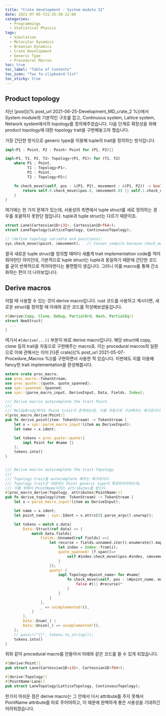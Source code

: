 ```yaml
---
title: "Crate development - System module II"
date: 2021-07-05-T21:35:30-22:00
categories:
  - Programmings
  - Statistical Physics
tags:
  - Simulation
  - Molecular Dynamics
  - Brownian Dynamics
  - Crate Development
  - Generic Type
  - Procedural Macros
toc: true
toc_label: "Table of Contents"
toc_icon: "fas fa-clipboard-list"
toc_sticky: true
---
```



## Product topology
지난 [post]({% post_url 2021-06-25-Development_MD_crate_2 %})에서 System module의 기본적인 구조를 잡고, Continuous system, Lattice system, Network system에서의 topology를 정의해주었습니다. 다음 단계로 확장성을 위해 product topology에 대한 topology trait을 구현해놓고자 했습니다.

가장 간단한 방식으로 generic type을 이용해 tuple의 trait을 정의하는 방식입니다. 
```rust
impl<P1 : Point, P2 : Point> Point for (P1, P2){}

impl<P1, T1, P2, T2> Topology<(P1, P2)> for (T1, T2)
    where P1 : Point,
          T1 : Topology<P1>,
          P2 : Point,
          T2 : Topology<P2>{

    fn check_move(&self, pos : &(P1, P2), movement : &(P1, P2)) -> bool{
        return self.0.check_move(&pos.0, &movement.0) || self.1.check_move(&pos.1, &movement.1);
    }
}
```

여기에는 한 가지 문제가 있는데, 사용성의 측면에서 tuple struct를 새로 정의하는 경우를 포괄하지 못한단 점입니다. 
tuple과 tuple struct는 다르기 때문이죠. 
```rust
struct Lane(Cartessian1D<i32>, Cartessian1D<f64>);
struct LaneTopology(LatticeTopology, ContinuousTopology);

// (define topology variable and positions);
sys.check_move(&point, &movement);   // Cannot compile because check_move is not developed
```

결국 새로운 tuple struct를 정의할 때마다 새롭게 trait implementation code를 적어줘야한단 의미인데, 기본적으로 tuple struct는 tuple과 동일하기 때문에 간단한 코드를 굳이 반복적으로 적어야한다는 불편함이 생깁니다. 그러니 이를 macro를 통해 간소화하는 편이 더 나아보입니다. 

## Derive macros

이럴 때 사용할 수 있는 것이 derive macro입니다. 
rust 코드를 사용하고 계시다면, 새로운 struct를 정의할 때 아래와 같은 코드를 작성해보셨을겁니다.
```rust
#[derive(Copy, Clone, Debug, PartialOrd, Hash, PartialEq)]
struct NewStruct{
  ...
}
```
여기서 `#[derive(...)]` 부분이 바로 derive macro입니다.
해당 struct에 copy, clone 등의 trait을 자동으로 구현해주는 macro죠. 
이는 procedural macros의 일환으로 이에 관해서는 이미 [다른 crate]({% post_url 2021-05-07-Procedure_Macros %})를 구현하면서 사용한 적 있습니다.
이번에도 이를 이용해 fancy한 trait implementation을 완성해봅시다. 

```rust
extern crate proc_macro;
use proc_macro::TokenStream;
use proc_quote::{quote, quote_spanned};
use syn::spanned::Spanned;
use syn::{parse_macro_input, DeriveInput, Data, Fields, Index};

/// Derive macros autocomplete the trait Point.
///
/// MoldyBrody에서는 Point trait이 존재하는데, 이를 자동으로 구성해주는 매크로이다.
#[proc_macro_derive(Point)]
pub fn derive_point(item: TokenStream) -> TokenStream {
    let x = syn::parse_macro_input!(item as DeriveInput);
    let name = x.ident;

    let tokens = proc_quote::quote!{
        impl Point for #name {}
    };
    tokens.into()
}


/// Derive macros autocomplete the trait Topology.
///
/// Topology trait을 autocomplete 해주는 매크로이다.
/// Topology trait은 대응하는 Point generic type이 특정되어야하는데,
/// 이를 위해서 PointName이라는 attributes를 받는다.
#[proc_macro_derive(Topology, attributes(PointName))]
pub fn derive_topology(item: TokenStream) -> TokenStream {
    let x = parse_macro_input!(item as DeriveInput);

    let name = x.ident;
    let point_name : syn::Ident = x.attrs[0].parse_args().unwrap();

    let tokens = match x.data{
        Data::Struct(ref data) => {
            match data.fields{
                Fields::Unnamed(ref fields) =>{
                    let recurse = fields.unnamed.iter().enumerate().map(|(i, f)| {
                        let index = Index::from(i);
                        quote_spanned! {f.span()=>
                            self.#index.check_move(&pos.#index, &movement.#index)
                        }
                    });
                    quote! {
                        impl Topology<#point_name> for #name{
                            fn check_move(&self, pos : &#point_name, movement : &#point_name) -> bool{
                                false #(|| #recurse)*
                            }
                        }
                    }
                },
                _ => unimplemented!(),
            }
        },
        Data::Enum(_) |
        Data::Union(_) => unimplemented!(),
    };
    // panic!("{}", tokens.to_string());
    tokens.into()
}
```

위와 같이 procedural macro를 만들어서 아래와 같은 코드를 쓸 수 있게 되었습니다.
```rust
#[derive(Point)]
pub struct Lane(Cartessian1D<i32>, Cartessian1D<f64>);

#[derive(Topology)]
#[PointName(Lane)]
pub struct LaneTopology(LatticeTopology, ContinuousTopology);
```
한가지 아쉬운 점은 derive macro는 그 안에서 다시 attribute를 주지 못해서 PointName attribute를 따로 주어야하고, 이 때문에 완벽하게 좋은 사용성을 기대하긴 어려워졌습니다. 




